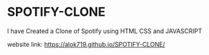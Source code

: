 # SPOTIFY-CLONE
I have Created a Clone of Spotify using HTML CSS and JAVASCRIPT

website link: https://alok719.github.io/SPOTIFY-CLONE/
